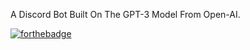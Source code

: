 A Discord Bot Built On The GPT-3 Model From Open-AI.

[![forthebadge](https://forthebadge.com/images/badges/made-with-python.svg)](https://forthebadge.com)
